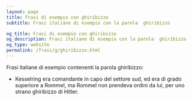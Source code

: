 ```yaml
---
layout: page
title: Frasi di esempio con ghiribizzo 
subtitle: Frasi italiane di esempio con la parola  ghiribizzo

og_title: Frasi di esempio con ghiribizzo 
og_description: Frasi italiane di esempio con la parola  ghiribizzo
og_type: website
permalink: /frasi/g/ghiribizzo.html
---
```


Frasi italiane di esempio contenenti la parola ghiribizzo:


- Kesselring era comandante in capo del settore sud, ed era di grado superiore a Rommel, ma Rommel non prendeva ordini da lui, per uno strano ghiribizzo di Hitler.
